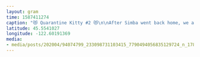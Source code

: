 ```yaml
---
layout: gram
time: 1587411274
caption: "😻 Quarantine Kitty #2 😻\n\nAfter Simba went back home, we all felt the loss. It was so nice having him around to hang out with, talk to, snuggle. The whole house was obsessed.\n\nThen Charlie suggestion fostering their cat, who was currently living with their parents. Great idea! 👌🏼\n\nJigsaw has been here for a couple days already, and he's a REAL TREAT, let me tell ya.\n\n#pdxbeehive"
latitude: 45.5541027
longitude: -122.60191369
media:
- media/posts/202004/94074799_233098731103415_7790494056835129724_n_17892671044497615.jpg
---
```

